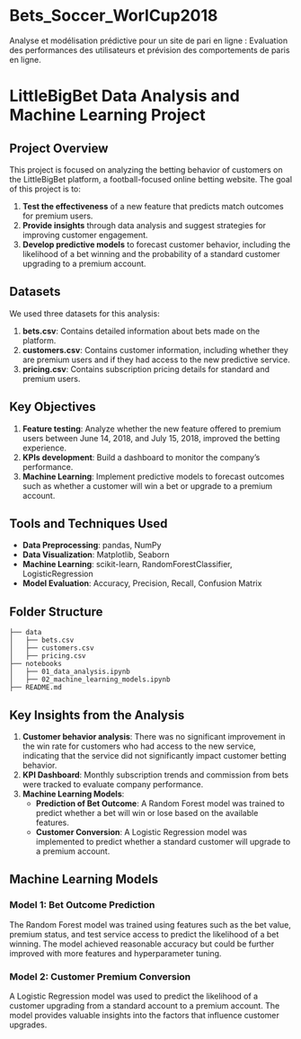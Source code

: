 # Bets_Soccer_WorlCup2018
Analyse et modélisation prédictive pour un site de pari en ligne : Evaluation des performances des utilisateurs et prévision des comportements de paris en ligne.

# LittleBigBet Data Analysis and Machine Learning Project

## Project Overview

This project is focused on analyzing the betting behavior of customers on the LittleBigBet platform, a football-focused online betting website. The goal of this project is to:

1. **Test the effectiveness** of a new feature that predicts match outcomes for premium users.
2. **Provide insights** through data analysis and suggest strategies for improving customer engagement.
3. **Develop predictive models** to forecast customer behavior, including the likelihood of a bet winning and the probability of a standard customer upgrading to a premium account.

## Datasets

We used three datasets for this analysis:

1. **bets.csv**: Contains detailed information about bets made on the platform.
2. **customers.csv**: Contains customer information, including whether they are premium users and if they had access to the new predictive service.
3. **pricing.csv**: Contains subscription pricing details for standard and premium users.

## Key Objectives

1. **Feature testing**: Analyze whether the new feature offered to premium users between June 14, 2018, and July 15, 2018, improved the betting experience.
2. **KPIs development**: Build a dashboard to monitor the company’s performance.
3. **Machine Learning**: Implement predictive models to forecast outcomes such as whether a customer will win a bet or upgrade to a premium account.

## Tools and Techniques Used

- **Data Preprocessing**: pandas, NumPy
- **Data Visualization**: Matplotlib, Seaborn
- **Machine Learning**: scikit-learn, RandomForestClassifier, LogisticRegression
- **Model Evaluation**: Accuracy, Precision, Recall, Confusion Matrix

## Folder Structure

```
├── data
│   ├── bets.csv
│   ├── customers.csv
│   ├── pricing.csv
├── notebooks
│   ├── 01_data_analysis.ipynb
│   ├── 02_machine_learning_models.ipynb
├── README.md
```

## Key Insights from the Analysis

1. **Customer behavior analysis**: There was no significant improvement in the win rate for customers who had access to the new service, indicating that the service did not significantly impact customer betting behavior.
2. **KPI Dashboard**: Monthly subscription trends and commission from bets were tracked to evaluate company performance.
3. **Machine Learning Models**:
   - **Prediction of Bet Outcome**: A Random Forest model was trained to predict whether a bet will win or lose based on the available features.
   - **Customer Conversion**: A Logistic Regression model was implemented to predict whether a standard customer will upgrade to a premium account.

## Machine Learning Models

### Model 1: Bet Outcome Prediction

The Random Forest model was trained using features such as the bet value, premium status, and test service access to predict the likelihood of a bet winning. The model achieved reasonable accuracy but could be further improved with more features and hyperparameter tuning.

### Model 2: Customer Premium Conversion

A Logistic Regression model was used to predict the likelihood of a customer upgrading from a standard account to a premium account. The model provides valuable insights into the factors that influence customer upgrades.
